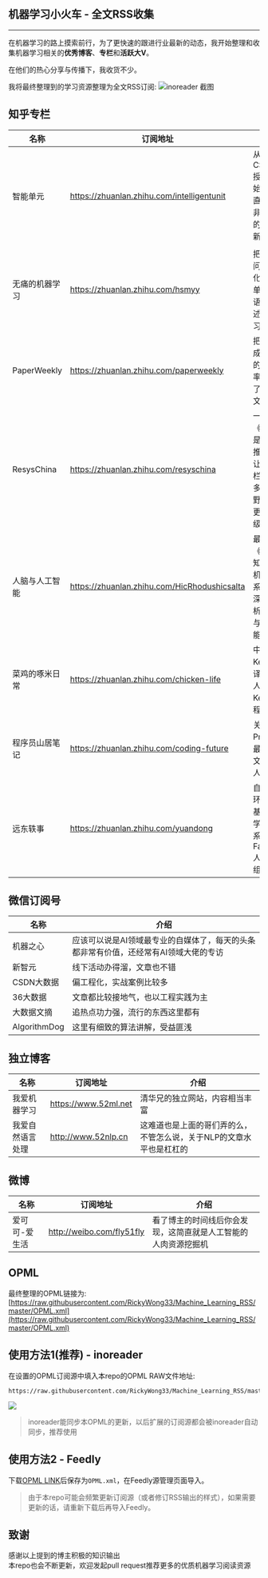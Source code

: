 ## 机器学习小火车 - 全文RSS收集

----

在机器学习的路上摸索前行，为了更快速的跟进行业最新的动态，我开始整理和收集机器学习相关的**优秀博客**、**专栏**和**活跃大V**。

在他们的热心分享与传播下，我收货不少。

我将最终整理到的学习资源整理为全文RSS订阅:
![inoreader 截图](http://ww4.sinaimg.cn/large/716d6375gw1f768dxf02bj20z20mn15t.jpg)



## 知乎专栏

|名称 |订阅地址 | 介绍 |
| ----- | ----- | ------ |
| 智能单元 | https://zhuanlan.zhihu.com/intelligentunit | 从拿到CS231n授权开始，就一直保持的非常频繁的翻译更新，:thumbsup: |
| 无痛的机器学习 | https://zhuanlan.zhihu.com/hsmyy | 把复杂的问题简单化，用简单明了的语言来阐述机器学习|
| PaperWeekly | https://zhuanlan.zhihu.com/paperweekly |把周报写成了日报的更新频率，分享了一些论文研读|
| ResysChina | https://zhuanlan.zhihu.com/resyschina | 一篇《Quora 是如何做推荐的？》让这个专栏进入更多人的视野，期待更多重量级文章|
| 人脑与人工智能 | https://zhuanlan.zhihu.com/HicRhodushicsalta | 最近的《人脑认知与计算机算法》系列比较深刻的剖析了人脑与人工智能的联系|
| 菜鸡的啄米日常| https://zhuanlan.zhihu.com/chicken-life | 中文Keras翻译负责人，一波Keras教程福利 |
| 程序员山居笔记 | https://zhuanlan.zhihu.com/coding-future | 关于Prisma的最新专栏文章很多人赞 |
| 远东轶事 | https://zhuanlan.zhihu.com/yuandong | 自带光环，卡耐基梅隆大学机器人系博士，Facebook 人工智能组研究员 |

## 微信订阅号

| 名称  | 介绍 |
| ----- | ------ |
| 机器之心 | 应该可以说是AI领域最专业的自媒体了，每天的头条都非常有价值，还经常有AI领域大佬的专访 |
| 新智元 | 线下活动办得溜，文章也不错 |
| CSDN大数据 | 偏工程化，实战案例比较多 |
| 36大数据 | 文章都比较接地气，也以工程实践为主 |
| 大数据文摘 | 追热点功力强，流行的东西这里都有 |
| AlgorithmDog | 这里有细致的算法讲解，受益匪浅 |

## 独立博客

|名称 |订阅地址 | 介绍 |
| ----- | ----- | ------ |
| 我爱机器学习| https://www.52ml.net | 清华兄的独立网站，内容相当丰富|
| 我爱自然语言处理 | http://www.52nlp.cn | 这难道也是上面的哥们弄的么，不管怎么说，关于NLP的文章水平也是杠杠的|


## 微博
|名称 |订阅地址 | 介绍 |
| ----- | ----- | ------ |
| 爱可可-爱生活|http://weibo.com/fly51fly| 看了博主的时间线后你会发现，这简直就是人工智能的人肉资源挖掘机|

## OPML

最终整理的OPML链接为:   
[https://raw.githubusercontent.com/RickyWong33/Machine_Learning_RSS/master/OPML.xml](https://raw.githubusercontent.com/RickyWong33/Machine_Learning_RSS/master/OPML.xml)

## 使用方法1(推荐) - inoreader

在设置的OPML订阅源中填入本repo的OPML RAW文件地址:  
```
https://raw.githubusercontent.com/RickyWong33/Machine_Learning_RSS/master/OPML.xml
```   
![](http://ww3.sinaimg.cn/large/716d6375gw1f768k47chhj20xi0l1gp3.jpg)

> inoreader能同步本OPML的更新，以后扩展的订阅源都会被inoreader自动同步，推荐使用

## 使用方法2 - Feedly

下载[OPML LINK](https://raw.githubusercontent.com/RickyWong33/Machine_Learning_RSS/master/OPML.xml)后保存为`OPML.xml`，在Feedly源管理页面导入。

> 由于本repo可能会频繁更新订阅源（或者修订RSS输出的样式），如果需要更新的话，请重新下载后再导入Feedly。

## 致谢

感谢以上提到的博主积极的知识输出  
本repo也会不断更新，欢迎发起pull request推荐更多的优质机器学习阅读资源